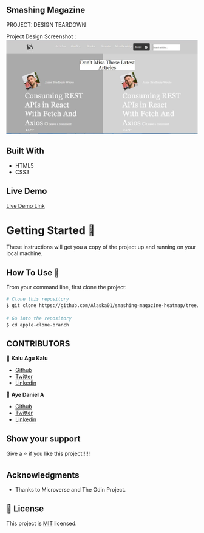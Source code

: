 ## Smashing Magazine

PROJECT:  DESIGN TEARDOWN

Project Design Screenshot : ![Project Design](images/project-screenshot.JPG)


## Built With

- HTML5
- CSS3

## Live Demo

[Live Demo Link](https://rawcdn.githack.com/Alaska01/smashing-magazine-heatmap/98c97123b5a0d7e559c21f0919a26c570cb6e648/index.html)

# Getting Started 🚀

These instructions will get you a copy of the project up and running on your local machine.

## How To Use 🔧

From your command line, first clone the project:

```bash
# Clone this repository
$ git clone https://github.com/Alaska01/smashing-magazine-heatmap/tree/smashing-branch

# Go into the repository
$ cd apple-clone-branch


```

## CONTRIBUTORS
👤 **Kalu Agu Kalu**

- [Github]( https://github.com/Godswilly)
- [Twitter](https://twitter.com/KaluAguKalu17)
- [Linkedin](https://www.linkedin.com/in/kalu-agu-kalu/)

👤 **Aye Daniel A**

- [Github](https://github.com/Alaska01)
- [Twitter](https://twitter.com/AyeAsoo)
- [Linkedin](https://www.linkedin.com/in/daniel-asoo-aye-178500140/)

## Show your support

Give a ⭐️ if you like this project!!!!!

## Acknowledgments

- Thanks to Microverse and The Odin Project.

## 📝 License

This project is [MIT](lic.url) licensed.
